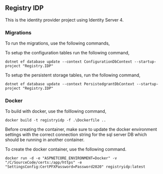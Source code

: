 ## Registry IDP
This is the identity provider project using Identity Server 4. 

### Migrations
To run the migrations, use the following commands,

To setup the configuration tables run the following command,

`dotnet ef database update --context ConfigurationDbContext --startup-project "Registry.IDP"`

To setup the persistent storage tables, run the following command,

`dotnet ef database update --context PersistedgrantDbContext --startup-project "Registry.IDP"`

### Docker

To build with docker, use the folllowing command,

`docker build -t registryidp -f .\Dockerfile ..`

Before creating the container, make sure to update the docker environment settings with the correct connection string for the sql server DB which should be running in another container.

To create the docker container, use the following command.

`docker run -d -e "ASPNETCORE_ENVIRONMENT=Docker" -v "/C/SourceCode/certs:/app/https" -e "SettingsConfig:CertPFXPassword=Password2020" registryidp:latest`